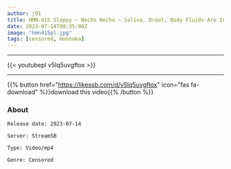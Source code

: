 ```yaml
---
author: j91
title: HMN-415 Sloppy ~ Necho Necho ~ Saliva, Drool, Body Fluids Are Intertwined With A Rich Kiss And Creampie Sana Ueda
date: 2023-07-14T00:35:00Z
image: "hmn415pl.jpg"
tags: [censored, Honnaka]
---
```

___

{{< youtubepl v5lq5uvgftox >}}
___

{{% button href="https://likessb.com/d/v5lq5uvgftox" icon="fas fa-download" %}}download this video{{% /button %}}
### About

`Release date: 2023-07-14`

`Server: StreamSB`

`Type: Video/mp4`

`Genre:	Censored`